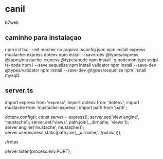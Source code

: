 # canil
b7web

## caminho para instalaçao

npm init 
tsc --init 
mecher no arquivo tsconfig.json
npm install  express mustache-express dotenv
npm install --save-dev @types/express @types/mustache-express @types/node
npm install -g nodemon typescript ts-node
npm i --save sequelize
npm install validator
npm install --save-dev @types/validator
npm install --save-dev @types/sequelize
npm install mysql2


## server.ts

import express from 'express';
import dotenv from 'dotenv';
import mustache from 'mustache-express';
import path from 'path';

dotenv.config();
const server = express();
server.set('view engine',  'mustache');
server.set('views', path.join(__dirname, 'views'));
server.engine('mustache', mustache());
server.use(express.static(path.join(__dirname,'../public')));

//rotas

server.listen(process.env.PORT);
